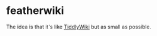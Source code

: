 # featherwiki

The idea is that it's like [TiddlyWiki](https://tiddlywiki.com) but as small as possible.
